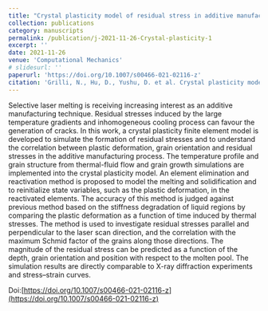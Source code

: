 ```yaml
---
title: "Crystal plasticity model of residual stress in additive manufacturing using the element elimination and reactivation method"
collection: publications
category: manuscripts
permalink: /publication/j-2021-11-26-Crystal-plasticity-1
excerpt: ''
date: 2021-11-26
venue: 'Computational Mechanics'
# slidesurl: ''
paperurl: 'https://doi.org/10.1007/s00466-021-02116-z'
citation: 'Grilli, N., Hu, D., Yushu, D. et al. Crystal plasticity model of residual stress in additive manufacturing using the element elimination and reactivation method. Comput Mech 69, 825–845 (2022).'
---
```


Selective laser melting is receiving increasing interest as an additive manufacturing technique. Residual stresses induced by the large temperature gradients and inhomogeneous cooling process can favour the generation of cracks. In this work, a crystal plasticity finite element model is developed to simulate the formation of residual stresses and to understand the correlation between plastic deformation, grain orientation and residual stresses in the additive manufacturing process. The temperature profile and grain structure from thermal-fluid flow and grain growth simulations are implemented into the crystal plasticity model. An element elimination and reactivation method is proposed to model the melting and solidification and to reinitialize state variables, such as the plastic deformation, in the reactivated elements. The accuracy of this method is judged against previous method based on the stiffness degradation of liquid regions by comparing the plastic deformation as a function of time induced by thermal stresses. The method is used to investigate residual stresses parallel and perpendicular to the laser scan direction, and the correlation with the maximum Schmid factor of the grains along those directions. The magnitude of the residual stress can be predicted as a function of the depth, grain orientation and position with respect to the molten pool. The simulation results are directly comparable to X-ray diffraction experiments and stress–strain curves.

Doi:[https://doi.org/10.1007/s00466-021-02116-z](https://doi.org/10.1007/s00466-021-02116-z)
